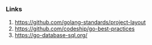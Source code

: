 ### Links
1. https://github.com/golang-standards/project-layout
2. https://github.com/codeship/go-best-practices
3. https://go-database-sql.org/